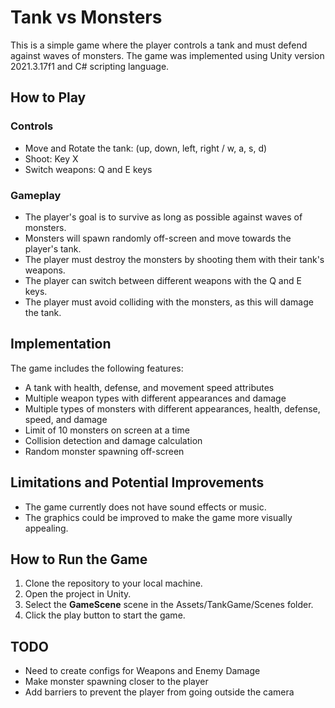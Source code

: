 ﻿# Tank vs Monsters
This is a simple game where the player controls a tank and must defend against waves of monsters.
The game was implemented using Unity version 2021.3.17f1 and C# scripting language.

## How to Play
### Controls
- Move and Rotate the tank: (up, down, left, right / w, a, s, d)
- Shoot: Key X
- Switch weapons: Q and E keys
### Gameplay
- The player's goal is to survive as long as possible against waves of monsters.
- Monsters will spawn randomly off-screen and move towards the player's tank.
- The player must destroy the monsters by shooting them with their tank's weapons.
- The player can switch between different weapons with the Q and E keys.
- The player must avoid colliding with the monsters, as this will damage the tank.

## Implementation

The game includes the following features:
- A tank with health, defense, and movement speed attributes
- Multiple weapon types with different appearances and damage
- Multiple types of monsters with different appearances, health, defense, speed, and damage
- Limit of 10 monsters on screen at a time
- Collision detection and damage calculation
- Random monster spawning off-screen
## Limitations and Potential Improvements
- The game currently does not have sound effects or music.
- The graphics could be improved to make the game more visually appealing.
## How to Run the Game
1. Clone the repository to your local machine.
2. Open the project in Unity.
3. Select the **GameScene** scene in the Assets/TankGame/Scenes folder.
4. Click the play button to start the game.

## TODO
- Need to create configs for Weapons and Enemy Damage
- Make monster spawning closer to the player
- Add barriers to prevent the player from going outside the camera
